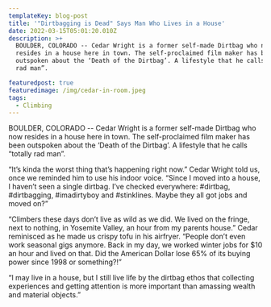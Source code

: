```yaml
---
templateKey: blog-post
title: '"Dirtbagging is Dead" Says Man Who Lives in a House'
date: 2022-03-15T05:01:20.010Z
description: >+
  BOULDER, COLORADO -- Cedar Wright is a former self-made Dirtbag who now
  resides in a house here in town. The self-proclaimed film maker has been
  outspoken about the ‘Death of the Dirtbag’. A lifestyle that he calls “totally
  rad man”.

featuredpost: true
featuredimage: /img/cedar-in-room.jpeg
tags:
  - Climbing
---
```

BOULDER, COLORADO -- Cedar Wright is a former self-made Dirtbag who now resides in a house here in town. The self-proclaimed film maker has been outspoken about the ‘Death of the Dirtbag’. A lifestyle that he calls “totally rad man”.



“It’s kinda the worst thing that’s happening right now.” Cedar Wright told us, once we reminded him to use his indoor voice. “Since I moved into a house, I haven’t seen a single dirtbag. I’ve checked everywhere: #dirtbag, #dirtbagging, #imadirtyboy and #stinklines. Maybe they all got jobs and moved on?”



“Climbers these days don’t live as wild as we did. We lived on the fringe, next to nothing, in Yosemite Valley, an hour from my parents house.” Cedar reminisced as he made us crispy tofu in his airfryer. “People don’t even work seasonal gigs anymore. Back in my day, we worked winter jobs for $10 an hour and lived on that. Did the American Dollar lose 65% of its buying power since 1998 or something?!” 



“I may live in a house, but I still live life by the dirtbag ethos that collecting experiences and getting attention is more important than amassing wealth and material objects.”